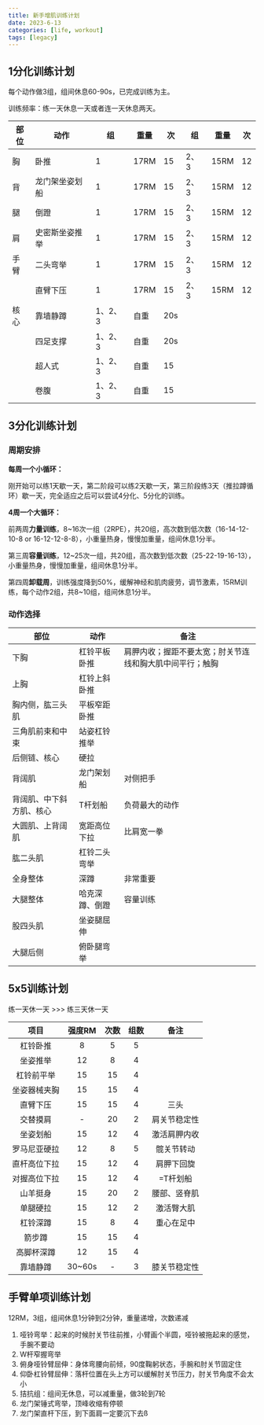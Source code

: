 ```yaml
---
title: 新手增肌训练计划
date: 2023-6-13
categories: [life, workout]
tags: [legacy]
---
```


## 1分化训练计划
每个动作做3组，组间休息60-90s，已完成训练为主。

训练频率：练一天休息一天或者连一天休息两天。

| 部位 | 动作           | 组      | 重量 | 次  | 组   | 重量 | 次  |
| ---- | -------------- | ------- | ---- | --- | ---- | ---- | --- |
| 胸   | 卧推           | 1       | 17RM | 15  | 2、3 | 15RM | 12  |
| 背   | 龙门架坐姿划船 | 1       | 17RM | 15  | 2、3 | 15RM | 12  |
| 腿   | 倒蹬           | 1       | 17RM | 15  | 2、3 | 15RM | 12  |
| 肩   | 史密斯坐姿推举 | 1       | 17RM | 15  | 2、3 | 15RM | 12  |
| 手臂 | 二头弯举       | 1       | 17RM | 15  | 2、3 | 15RM | 12  |
|      | 直臂下压       | 1       | 17RM | 15  | 2、3 | 15RM | 12  |
| 核心 | 靠墙静蹲       | 1、2、3 | 自重 | 20s |      |      |     |
|      | 四足支撑       | 1、2、3 | 自重 | 20s |      |      |     |
|      | 超人式         | 1、2、3 | 自重 | 15  |      |      |     |
|      | 卷腹           | 1、2、3 | 自重 | 15  |      |      |     |


## 3分化训练计划

### 周期安排
**每周一个小循环：**

刚开始可以练1天歇一天，第二阶段可以练2天歇一天，第三阶段练3天（推拉蹲循环）歇一天，完全适应之后可以尝试4分化、5分化的训练。

**4周一个大循环：**

前两周**力量训练**，8~16次一组（2RPE），共20组，高次数到低次数（16-14-12-10-8 or 16-12-12-8-8），小重量热身，慢慢加重量，组间休息1分半。

第三周**容量训练**，12~25次一组，共20组，高次数到低次数（25-22-19-16-13），小重量热身，慢慢加重量，组间休息1分半。

第四周**卸载周**，训练强度降到50%，缓解神经和肌肉疲劳，调节激素，15RM训练，每个动作2组，共8~10组，组间休息1分半。

### 动作选择
| 部位                     | 动作           | 备注                                                     |
| ------------------------ | -------------- | -------------------------------------------------------- |
| 下胸                     | 杠铃平板卧推   | 肩胛内收；握距不要太宽；肘关节连线和胸大肌中间平行；触胸 |
| 上胸                     | 杠铃上斜卧推   |                                                          |
| 胸内侧，肱三头肌         | 平板窄距卧推   |                                                          |
| 三角肌前束和中束         | 站姿杠铃推举   |                                                          |
| 后侧链、核心             | 硬拉           |                                                          |
| 背阔肌                   | 龙门架划船     | 对侧把手                                                 |
| 背阔肌、中下斜方肌、核心 | T杆划船        | 负荷最大的动作                                           |
| 大圆肌、上背阔肌         | 宽距高位下拉   | 比肩宽一拳                                               |
| 肱二头肌                 | 杠铃二头弯举   |                                                          |
| 全身整体                 | 深蹲           | 非常重要                                                 |
| 大腿整体                 | 哈克深蹲、倒蹬 | 容量训练                                                 |
| 股四头肌                 | 坐姿腿屈伸     |                                                          |
| 大腿后侧                 | 俯卧腿弯举     |                                                          |


## 5x5训练计划
练一天休一天 >>> 练三天休一天

|     项目     | 强度RM | 次数  | 组数  |     备注     |
| :----------: | :----: | :---: | :---: | :----------: |
|   杠铃卧推   |   8    |   5   |   5   |              |
|   坐姿推举   |   12   |   8   |   4   |              |
|  杠铃前平举  |   15   |  15   |   4   |              |
| 坐姿器械夹胸 |   15   |  15   |   4   |              |
|   直臂下压   |   15   |  15   |   4   |     三头     |
|   交替摸肩   |   -    |  20   |   2   | 肩关节稳定性 |
|   坐姿划船   |   15   |  12   |   4   | 激活肩胛内收 |
| 罗马尼亚硬拉 |   12   |   8   |   5   |  髋关节转动  |
| 直杆高位下拉 |   15   |  12   |   4   |  肩胛下回旋  |
| 对握高位下拉 |   15   |  12   |   4   |   =T杆划船   |
|   山羊挺身   |   15   |  20   |   2   | 腰部、竖脊肌 |
|   单腿硬拉   |   15   |  12   |   2   |  激活臀大肌  |
|   杠铃深蹲   |   15   |   8   |   4   |  重心在足中  |
|    箭步蹲    |   15   |  15   |   4   |              |
|  高脚杯深蹲  |   12   |  15   |   4   |              |
|   靠墙静蹲   | 30~60s |   -   |   3   | 膝关节稳定性 |

## 手臂单项训练计划

12RM，3组，组间休息1分钟到2分钟，重量递增，次数递减
1. 哑铃弯举：起来的时候肘关节往前推，小臂画个半圆，哑铃被拖起来的感觉，手腕不要动
2. W杆窄握弯举
3. 俯身哑铃臂屈伸：身体弯腰向前倾，90度鞠躬状态，手腕和肘关节固定住
4. 仰卧杠铃臂屈伸：落杆位置在头上方可以缓解肘关节压力，肘关节角度不会太小
5. 拮抗组：组间无休息，可以减重量，做3轮到7轮
6. 龙门架锤式弯举，顶峰收缩有停顿
7. 龙门架直杆下压，到下面肩一定要沉下去ß

